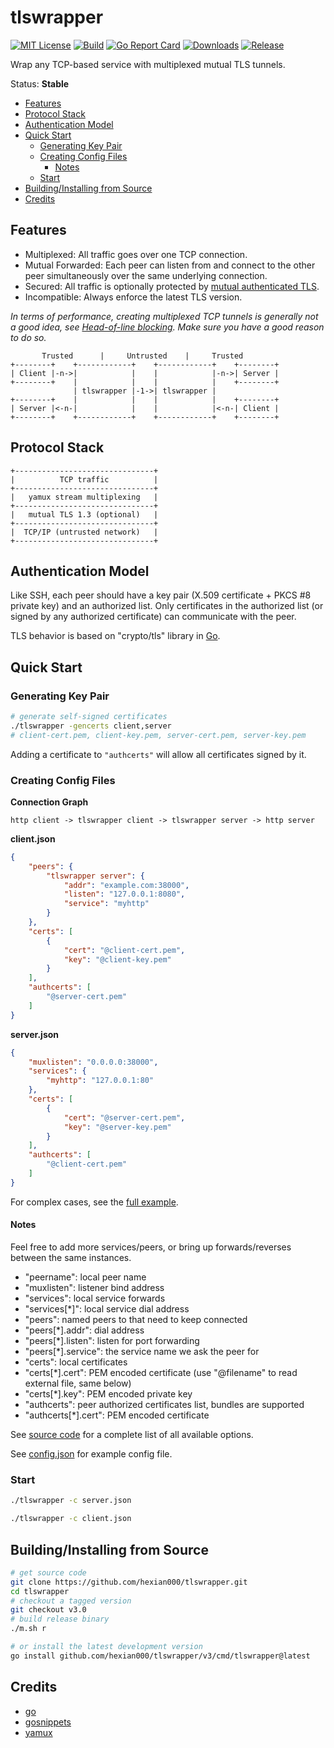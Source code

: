 # tlswrapper

[![MIT License](https://img.shields.io/github/license/hexian000/tlswrapper)](https://github.com/hexian000/tlswrapper/blob/master/LICENSE)
[![Build](https://github.com/hexian000/tlswrapper/actions/workflows/build.yaml/badge.svg)](https://github.com/hexian000/tlswrapper/actions/workflows/build.yaml)
[![Go Report Card](https://goreportcard.com/badge/github.com/hexian000/tlswrapper/v3)](https://goreportcard.com/report/github.com/hexian000/tlswrapper/v3)
[![Downloads](https://img.shields.io/github/downloads/hexian000/tlswrapper/total.svg)](https://github.com/hexian000/tlswrapper/releases)
[![Release](https://img.shields.io/github/release/hexian000/tlswrapper.svg?style=flat)](https://github.com/hexian000/tlswrapper/releases)

Wrap any TCP-based service with multiplexed mutual TLS tunnels.

Status: **Stable**

- [Features](#features)
- [Protocol Stack](#protocol-stack)
- [Authentication Model](#authentication-model)
- [Quick Start](#quick-start)
  - [Generating Key Pair](#generating-key-pair)
  - [Creating Config Files](#creating-config-files)
    - [Notes](#notes)
  - [Start](#start)
- [Building/Installing from Source](#buildinginstalling-from-source)
- [Credits](#credits)

## Features

- Multiplexed: All traffic goes over one TCP connection.
- Mutual Forwarded: Each peer can listen from and connect to the other peer simultaneously over the same underlying connection.
- Secured: All traffic is optionally protected by [mutual authenticated TLS](https://en.wikipedia.org/wiki/Mutual_authentication#mTLS).
- Incompatible: Always enforce the latest TLS version.

*In terms of performance, creating multiplexed TCP tunnels is generally not a good idea, see [Head-of-line blocking](https://en.wikipedia.org/wiki/Head-of-line_blocking). Make sure you have a good reason to do so.*

```
       Trusted      |     Untrusted    |     Trusted
+--------+    +------------+    +------------+    +--------+
| Client |-n->|            |    |            |-n->| Server |
+--------+    |            |    |            |    +--------+
              | tlswrapper |-1->| tlswrapper |
+--------+    |            |    |            |    +--------+
| Server |<-n-|            |    |            |<-n-| Client |
+--------+    +------------+    +------------+    +--------+
```

## Protocol Stack

```
+-------------------------------+
|          TCP traffic          |
+-------------------------------+
|   yamux stream multiplexing   |
+-------------------------------+
|   mutual TLS 1.3 (optional)   |
+-------------------------------+
|  TCP/IP (untrusted network)   |
+-------------------------------+
```

## Authentication Model

Like SSH, each peer should have a key pair (X.509 certificate + PKCS #8 private key) and an authorized list. Only certificates in the authorized list (or signed by any authorized certificate) can communicate with the peer.

TLS behavior is based on "crypto/tls" library in [Go](https://github.com/golang/go).

## Quick Start

### Generating Key Pair

```sh
# generate self-signed certificates
./tlswrapper -gencerts client,server
# client-cert.pem, client-key.pem, server-cert.pem, server-key.pem
```

Adding a certificate to `"authcerts"` will allow all certificates signed by it.

### Creating Config Files

**Connection Graph**

`http client -> tlswrapper client -> tlswrapper server -> http server`

**client.json**

```json
{
    "peers": {
        "tlswrapper server": {
            "addr": "example.com:38000",
            "listen": "127.0.0.1:8080",
            "service": "myhttp"
        }
    },
    "certs": [
        {
            "cert": "@client-cert.pem",
            "key": "@client-key.pem"
        }
    ],
    "authcerts": [
        "@server-cert.pem"
    ]
}
```

**server.json**

```json
{
    "muxlisten": "0.0.0.0:38000",
    "services": {
        "myhttp": "127.0.0.1:80"
    },
    "certs": [
        {
            "cert": "@server-cert.pem",
            "key": "@server-key.pem"
        }
    ],
    "authcerts": [
        "@client-cert.pem"
    ]
}
```

For complex cases, see the [full example](https://github.com/hexian000/tlswrapper/wiki/Configuration-Example).

#### Notes

Feel free to add more services/peers, or bring up forwards/reverses between the same instances.

- "peername": local peer name
- "muxlisten": listener bind address
- "services": local service forwards
- "services[\*]": local service dial address
- "peers": named peers to that need to keep connected
- "peers[\*].addr": dial address
- "peers[\*].listen": listen for port forwarding
- "peers[\*].service": the service name we ask the peer for
- "certs": local certificates
- "certs[\*].cert": PEM encoded certificate (use "@filename" to read external file, same below)
- "certs[\*].key": PEM encoded private key
- "authcerts": peer authorized certificates list, bundles are supported
- "authcerts[\*].cert": PEM encoded certificate

See [source code](v3/config/config.go) for a complete list of all available options.

See [config.json](config.json) for example config file.

### Start

```sh
./tlswrapper -c server.json

./tlswrapper -c client.json
```

## Building/Installing from Source

```sh
# get source code
git clone https://github.com/hexian000/tlswrapper.git
cd tlswrapper
# checkout a tagged version
git checkout v3.0
# build release binary
./m.sh r

# or install the latest development version
go install github.com/hexian000/tlswrapper/v3/cmd/tlswrapper@latest
```

## Credits

- [go](https://github.com/golang/go)
- [gosnippets](https://github.com/hexian000/gosnippets)
- [yamux](https://github.com/hashicorp/yamux)
